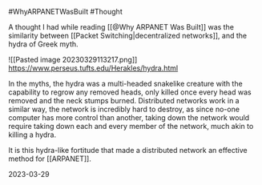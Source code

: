 #WhyARPANETWasBuilt  #Thought 

A thought I had while reading [[@Why ARPANET Was Built]] was the similarity between [[Packet Switching|decentralized networks]], and the hydra of Greek myth.

![[Pasted image 20230329113217.png]]
https://www.perseus.tufts.edu/Herakles/hydra.html

In the myths, the hydra was a multi-headed snakelike creature with the capability to regrow any removed heads, only killed once every head was removed and the neck stumps burned. Distributed networks work in a similar way, the network is incredibly hard to destroy, as since no-one computer  has more control than another, taking down the network would require taking down each and every member of the network, much akin to killing a hydra. 

It is this hydra-like fortitude that made a distributed network an effective method for [[ARPANET]].

2023-03-29